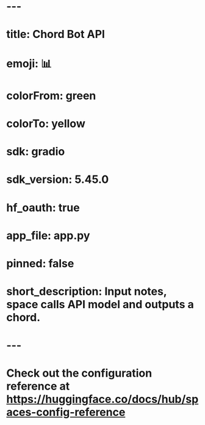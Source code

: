 # ---

# title: Chord Bot API

# emoji: 📊

# colorFrom: green

# colorTo: yellow

# sdk: gradio

# sdk\_version: 5.45.0

# hf\_oauth: true

# app\_file: app.py

# pinned: false

# short\_description: Input notes, space calls API model and outputs a chord.

# ---

# 

# Check out the configuration reference at https://huggingface.co/docs/hub/spaces-config-reference

